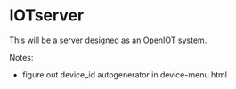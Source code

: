 # IOTserver

This will be a server designed as an OpenIOT system.


Notes:

- figure out device_id autogenerator in device-menu.html

